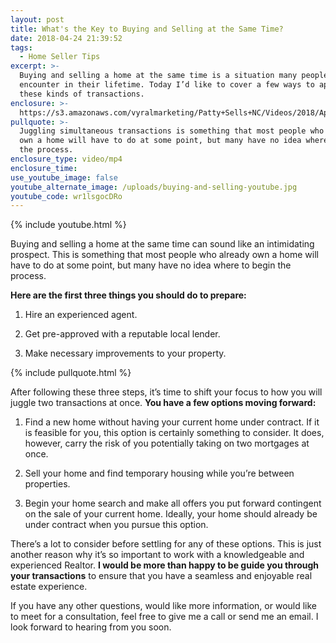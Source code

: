 ```yaml
---
layout: post
title: What's the Key to Buying and Selling at the Same Time?
date: 2018-04-24 21:39:52
tags:
  - Home Seller Tips
excerpt: >-
  Buying and selling a home at the same time is a situation many people will
  encounter in their lifetime. Today I’d like to cover a few ways to approach
  these kinds of transactions.
enclosure: >-
  https://s3.amazonaws.com/vyralmarketing/Patty+Sells+NC/Videos/2018/April/Patty+Sells+NC-+What%2527s+the+Key+to+Buying+and+Selling+at+the+Same+Time%253F.mp4
pullquote: >-
  Juggling simultaneous transactions is something that most people who already
  own a home will have to do at some point, but many have no idea where to begin
  the process.
enclosure_type: video/mp4
enclosure_time:
use_youtube_image: false
youtube_alternate_image: /uploads/buying-and-selling-youtube.jpg
youtube_code: wr1lsgocDRo
---
```


{% include youtube.html %}

Buying and selling a home at the same time can sound like an intimidating prospect. This is something that most people who already own a home will have to do at some point, but many have no idea where to begin the process.

**Here are the first three things you should do to prepare:**

1. Hire an experienced agent.

2. Get pre-approved with a reputable local lender.

3. Make necessary improvements to your property.

{% include pullquote.html %}

After following these three steps, it’s time to shift your focus to how you will juggle two transactions at once. **You have a few options moving forward:**

1. Find a new home without having your current home under contract. If it is feasible for you, this option is certainly something to consider. It does, however, carry the risk of you potentially taking on two mortgages at once.

2. Sell your home and find temporary housing while you’re between properties.

3. Begin your home search and make all offers you put forward contingent on the sale of your current home. Ideally, your home should already be under contract when you pursue this option.

There’s a lot to consider before settling for any of these options. This is just another reason why it’s so important to work with a knowledgeable and experienced Realtor. **I would be more than happy to be guide you through your transactions** to ensure that you have a seamless and enjoyable real estate experience.

If you have any other questions, would like more information, or would like to meet for a consultation, feel free to give me a call or send me an email. I look forward to hearing from you soon.